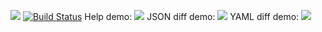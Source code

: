 <a href="https://codeclimate.com/github/ianproletov/project-lvl2-s405/maintainability"><img src="https://api.codeclimate.com/v1/badges/1afdfd94746a63771699/maintainability" /></a>
[![Build Status](https://travis-ci.org/ianproletov/project-lvl2-s405.svg?branch=master)](https://travis-ci.org/ianproletov/project-lvl2-s405)
Help demo: <a href="https://asciinema.org/a/222739" target="_blank"><img src="https://asciinema.org/a/222739.svg" /></a>
JSON diff demo: <a href="https://asciinema.org/a/223117" target="_blank"><img src="https://asciinema.org/a/223117.svg" /></a>
YAML diff demo: <a href="https://asciinema.org/a/223252" target="_blank"><img src="https://asciinema.org/a/223252.svg" /></a>